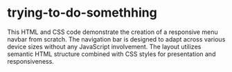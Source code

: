 # trying-to-do-somethhing
This HTML and CSS code demonstrate the creation of a responsive menu navbar from scratch. The navigation bar is designed to adapt across various device sizes without any JavaScript involvement. The layout utilizes semantic HTML structure combined with CSS styles for presentation and responsiveness.

